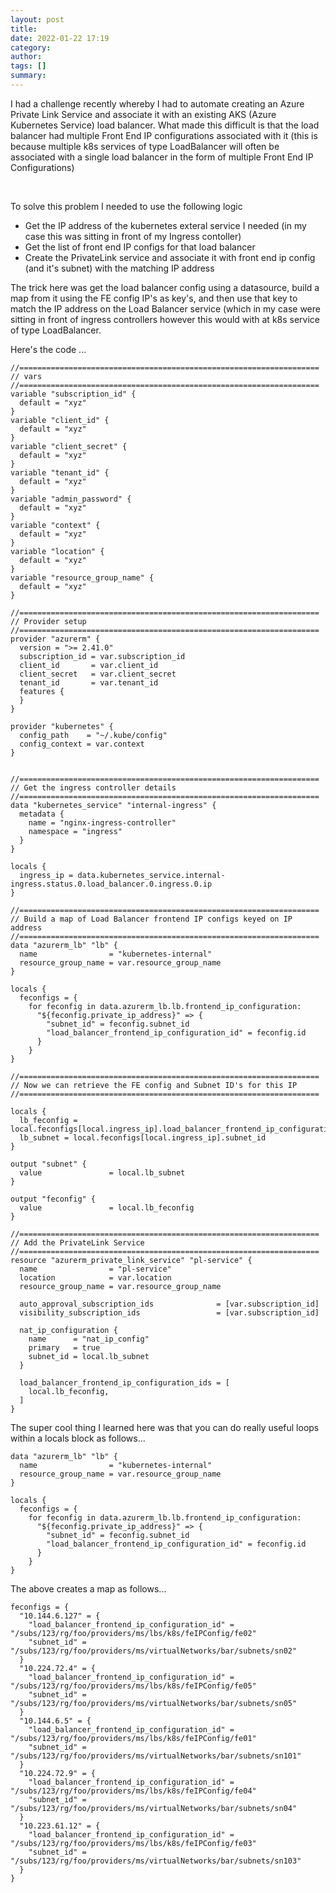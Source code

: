 ```yaml
---
layout: post
title: 
date: 2022-01-22 17:19
category: 
author: 
tags: []
summary: 
---
```


I had a challenge recently whereby I had to automate creating an Azure Private Link Service and associate it with an existing AKS (Azure Kubernetes Service) load balancer.  What made this difficult is that the load balancer had multiple Front End IP configurations associated with it (this is because multiple k8s services of type LoadBalancer will often be associated with a single load balancer in the form of multiple Front End IP Configurations)


<br>


To solve this problem I needed to use the following logic 
- Get the IP address of the kubernetes exteral service I needed (in my case this was sitting in front of my Ingress contoller)
- Get the list of front end IP configs for that load balancer
- Create the PrivateLink service and associate it with front end ip config (and it's subnet) with the matching IP address


The trick here was get the load balancer config using a datasource, build a map from it using the FE config IP's as key's, and then use that key to match the IP address on the Load Balancer service (which in my case were sitting in front of ingress controllers however this would with at k8s service of type LoadBalancer. 


Here's the code ...

```
//===================================================================
// vars 
//===================================================================
variable "subscription_id" {
  default = "xyz"
}
variable "client_id" {
  default = "xyz"
}
variable "client_secret" {
  default = "xyz"
}
variable "tenant_id" {
  default = "xyz"
}
variable "admin_password" {
  default = "xyz"
}
variable "context" {
  default = "xyz"
}
variable "location" {
  default = "xyz"
}
variable "resource_group_name" {
  default = "xyz"
}

//===================================================================
// Provider setup 
//===================================================================
provider "azurerm" {
  version = ">= 2.41.0"
  subscription_id = var.subscription_id
  client_id       = var.client_id
  client_secret   = var.client_secret
  tenant_id       = var.tenant_id
  features {
  }
}

provider "kubernetes" {
  config_path    = "~/.kube/config"
  config_context = var.context
}


//===================================================================
// Get the ingress controller details
//===================================================================
data "kubernetes_service" "internal-ingress" {
  metadata {
    name = "nginx-ingress-controller"
    namespace = "ingress"
  }
}

locals {
  ingress_ip = data.kubernetes_service.internal-ingress.status.0.load_balancer.0.ingress.0.ip
}

//===================================================================
// Build a map of Load Balancer frontend IP configs keyed on IP address
//===================================================================
data "azurerm_lb" "lb" {
  name                = "kubernetes-internal"
  resource_group_name = var.resource_group_name
}

locals {
  feconfigs = {
    for feconfig in data.azurerm_lb.lb.frontend_ip_configuration:
      "${feconfig.private_ip_address}" => {
        "subnet_id" = feconfig.subnet_id
        "load_balancer_frontend_ip_configuration_id" = feconfig.id
      }
    }
}

//===================================================================
// Now we can retrieve the FE config and Subnet ID's for this IP 
//===================================================================

locals {
  lb_feconfig = local.feconfigs[local.ingress_ip].load_balancer_frontend_ip_configuration_id
  lb_subnet = local.feconfigs[local.ingress_ip].subnet_id
}

output "subnet" {
  value               = local.lb_subnet
}

output "feconfig" {
  value               = local.lb_feconfig
}

//===================================================================
// Add the PrivateLink Service
//===================================================================
resource "azurerm_private_link_service" "pl-service" {
  name                = "pl-service"
  location            = var.location
  resource_group_name = var.resource_group_name

  auto_approval_subscription_ids              = [var.subscription_id]
  visibility_subscription_ids                 = [var.subscription_id]

  nat_ip_configuration {
    name      = "nat_ip_config"
    primary   = true
    subnet_id = local.lb_subnet
  }

  load_balancer_frontend_ip_configuration_ids = [
    local.lb_feconfig,
  ]
}
```

The super cool thing I learned here was that you can do really useful loops within a locals block as follows... 
```
data "azurerm_lb" "lb" {
  name                = "kubernetes-internal"
  resource_group_name = var.resource_group_name
}

locals {
  feconfigs = {
    for feconfig in data.azurerm_lb.lb.frontend_ip_configuration:
      "${feconfig.private_ip_address}" => {
        "subnet_id" = feconfig.subnet_id
        "load_balancer_frontend_ip_configuration_id" = feconfig.id
      }
    }
}
```

The above creates a map as follows...
```
feconfigs = {
  "10.144.6.127" = {
    "load_balancer_frontend_ip_configuration_id" = "/subs/123/rg/foo/providers/ms/lbs/k8s/feIPConfig/fe02"
    "subnet_id" = "/subs/123/rg/foo/providers/ms/virtualNetworks/bar/subnets/sn02"
  }
  "10.224.72.4" = {
    "load_balancer_frontend_ip_configuration_id" = "/subs/123/rg/foo/providers/ms/lbs/k8s/feIPConfig/fe05"
    "subnet_id" = "/subs/123/rg/foo/providers/ms/virtualNetworks/bar/subnets/sn05"
  }
  "10.144.6.5" = {
    "load_balancer_frontend_ip_configuration_id" = "/subs/123/rg/foo/providers/ms/lbs/k8s/feIPConfig/fe01"
    "subnet_id" = "/subs/123/rg/foo/providers/ms/virtualNetworks/bar/subnets/sn101"
  }
  "10.224.72.9" = {
    "load_balancer_frontend_ip_configuration_id" = "/subs/123/rg/foo/providers/ms/lbs/k8s/feIPConfig/fe04"
    "subnet_id" = "/subs/123/rg/foo/providers/ms/virtualNetworks/bar/subnets/sn04"
  }
  "10.223.61.12" = {
    "load_balancer_frontend_ip_configuration_id" = "/subs/123/rg/foo/providers/ms/lbs/k8s/feIPConfig/fe03"
    "subnet_id" = "/subs/123/rg/foo/providers/ms/virtualNetworks/bar/subnets/sn103"
  }
}
```

